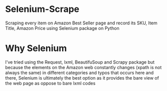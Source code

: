 # Selenium-Scrape
Scraping every item on Amazon Best Seller page and record its SKU, Item Title, Amazon Price using Selenium package on Python

# Why Selenium 
I've tried using the Request, lxml, BeautifuSoup and Scrapy package but because the elements on the Amazon web constantly changes (xpath is not always the same) in different categories and typos that occurs here and there, Selenium is ultimately the best option as it provides the bare view of the web page as oppose to bare lxml codes
